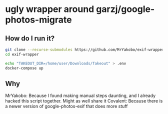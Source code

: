 # ugly wrapper around garzj/google-photos-migrate

## How do I run it?

```bash
git clone --recurse-submodules https://github.com/MrYakobo/exif-wrapper.git
cd exif-wrapper

echo "TAKEOUT_DIR=/home/user/Downloads/Takeout" > .env
docker-compose up
```

## Why

MrYakobo: Because I found making manual steps daunting, and I already hacked this script together. Might as well share it
Covalent: Because there is a newer version of google-photos-exif that does more stuff